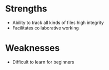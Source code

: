# Strengths
- Ability to track all kinds of files high integrity
- Facilitates collaborative working

# Weaknesses
- Difficult to learn for beginners

